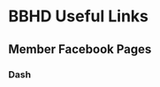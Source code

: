 # BBHD Useful Links

## Member Facebook Pages

### Dash
<div id="fb-root"></div>
<script>(function(d, s, id) {
  var js, fjs = d.getElementsByTagName(s)[0];
  if (d.getElementById(id)) return;
  js = d.createElement(s); js.id = id;
  js.src = "//connect.facebook.net/en_GB/sdk.js#xfbml=1&version=v2.10&appId=195981967128530";
  fjs.parentNode.insertBefore(js, fjs);
}(document, 'script', 'facebook-jssdk'));</script>
